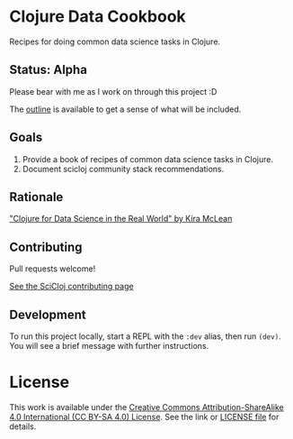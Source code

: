 # Clojure Data Cookbook

Recipes for doing common data science tasks in Clojure.

## Status: Alpha

Please bear with me as I work on through this project :D

The [outline](https://github.com/scicloj/clojure-data-cookbook/blob/main/outline-draft.md) is available to get a sense of what will be included.

## Goals

1. Provide a book of recipes of common data science tasks in Clojure.
2. Document scicloj community stack recommendations.

## Rationale

["Clojure for Data Science in the Real World" by Kira McLean](https://www.youtube.com/watch?v=MguatDl5u2Q)

## Contributing

Pull requests welcome!

[See the SciCloj contributing page](https://scicloj.github.io/blog-test/pages/contributing/)

## Development

To run this project locally, start a REPL with the `:dev` alias, then run `(dev)`. You will see a brief message with further instructions.

# License

This work is available under the [Creative Commons Attribution-ShareAlike 4.0 International (CC BY-SA 4.0) License](https://creativecommons.org/licenses/by-sa/4.0/). See the link or [LICENSE file](./LICENSE) for details.
